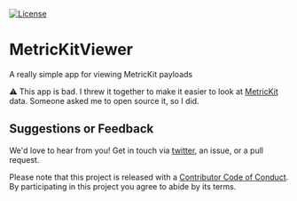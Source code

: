 [![License][license badge]][license]

# MetricKitViewer
A really simple app for viewing MetricKit payloads

⚠️ This app is bad. I threw it together to make it easier to look at [MetricKit][metrickit] data. Someone asked me to open source it, so I did.

## Suggestions or Feedback

We'd love to hear from you! Get in touch via [twitter](https://twitter.com/chimehq), an issue, or a pull request.

Please note that this project is released with a [Contributor Code of Conduct](CODE_OF_CONDUCT.md). By participating in this project you agree to abide by its terms.

[license]: https://opensource.org/licenses/BSD-3-Clause
[license badge]: https://img.shields.io/github/license/ChimeHQ/MetricKitViewer
[metrickit]: https://developer.apple.com/documentation/metrickit

